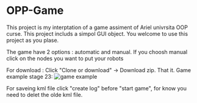 # OPP-Game

This project is my interptation of a game assiment of Ariel univrsita OOP curse. 
This project includs a simpol GUI object.
You welcome to use this project as you plase.

The game have 2 options : automatic and manual.
If you choosh manual click on the nodes you want to put your robots 

For download :
Click "Clone or download" -> Download zip.
That it.
Game example stage 23: 
![game example](https://user-images.githubusercontent.com/46245107/72842254-ab9f5000-3ca0-11ea-8420-851944045bce.JPG)

For saveing kml file click "create log" before "start game", for know you need to delet the olde kml file.
